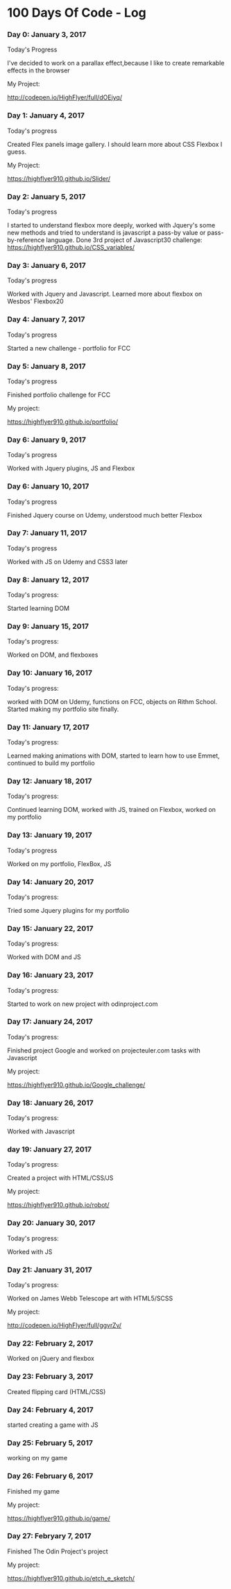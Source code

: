 # 100 Days Of Code - Log


### Day 0: January 3, 2017

Today's Progress

I've decided to work on a parallax effect,because I like to create remarkable effects in the browser

My Project: 

http://codepen.io/HighFlyer/full/dOEjyq/

### Day 1: January 4, 2017

Today's progress

Created Flex panels image gallery. I should learn more about CSS Flexbox I guess.

My Project:

https://highflyer910.github.io/Slider/

### Day 2: January 5, 2017

Today's progress

I started to understand flexbox more deeply, worked with Jquery's some new methods and tried to understand is javascript a pass-by value or pass-by-reference language.
Done 3rd project of Javascript30 challenge:
https://highflyer910.github.io/CSS_variables/

### Day 3: January 6, 2017

Today's progress

Worked with Jquery and Javascript. Learned more about flexbox on Wesbos' Flexbox20

### Day 4: January 7, 2017

Today's progress

Started a new challenge - portfolio for FCC

### Day 5: January 8, 2017

Today's progress

Finished portfolio challenge for FCC

My project: 

https://highflyer910.github.io/portfolio/

### Day 6: January 9, 2017

Today's progress

Worked with Jquery plugins, JS and Flexbox

### Day 6: January 10, 2017

Today's progress

Finished Jquery course on Udemy, understood much better Flexbox

### Day 7: January 11, 2017

Today's progress

Worked with JS on Udemy and CSS3 later

### Day 8: January 12, 2017

Today's progress:

Started learning DOM 

### Day 9: January 15, 2017

Today's progress:

Worked on DOM, and flexboxes

### Day 10: January 16, 2017

Today's progress:

worked with DOM on Udemy, functions on FCC, objects on Rithm School. Started making my portfolio site finally.

### Day 11: January 17, 2017

Today's progress:

Learned making animations with DOM, started to learn how to use Emmet, continued to build my portfolio

### Day 12: January 18, 2017

Today's progress:

Continued learning DOM, worked with JS, trained on Flexbox, worked on my portfolio

### Day 13: January 19, 2017

Today's progress

Worked on my portfolio, FlexBox, JS

### Day 14: January 20, 2017

Today's progress:

Tried some Jquery plugins for my portfolio

### Day 15: January 22, 2017

Today's progress:

Worked with DOM and JS

### Day 16: January 23, 2017

Today's progress:

Started to work on new project with odinproject.com

### Day 17: January 24, 2017

Today's progress:

Finished project Google and worked on projecteuler.com tasks with Javascript

My project:

https://highflyer910.github.io/Google_challenge/

### Day 18: January 26, 2017

Today's progress:

Worked with Javascript 

### day 19: January 27, 2017

Today's progress:

Created a project with HTML/CSS/JS

My project:

https://highflyer910.github.io/robot/

### Day 20: January 30, 2017

Today's progress:

Worked with JS

### Day 21: January 31, 2017

Today's progress:

Worked on James Webb Telescope art with HTML5/SCSS

My project:

http://codepen.io/HighFlyer/full/ggvrZv/

### Day 22: February 2, 2017

Worked on jQuery and flexbox

### Day 23: February 3, 2017

Created flipping card (HTML/CSS)

### Day 24: February 4, 2017

started creating a game with JS

### Day 25: February 5, 2017

working on my game

### Day 26: February 6, 2017

Finished my game

My project:

https://highflyer910.github.io/game/

### Day 27: Febryary 7, 2017

Finished The Odin Project's project

My project:

https://highflyer910.github.io/etch_e_sketch/

